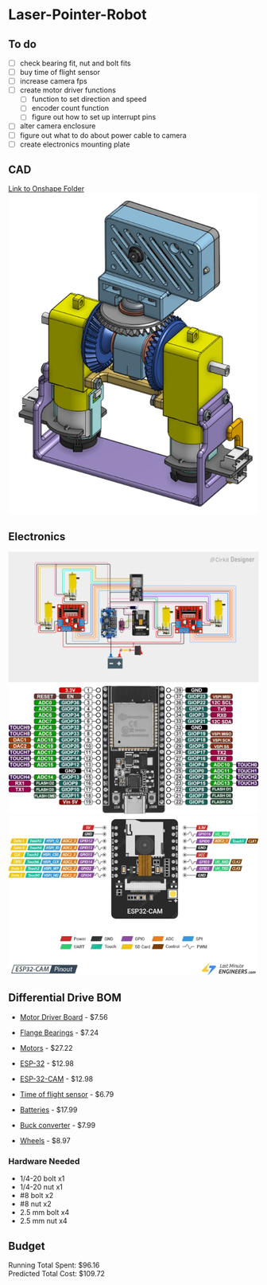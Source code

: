 # Laser-Pointer-Robot
## To do
- [ ] check bearing fit, nut and bolt fits
- [ ] buy time of flight sensor
- [ ] increase camera fps
- [ ] create motor driver functions
    - [ ] function to set direction and speed
    - [ ] encoder count function
    - [ ] figure out how to set up interrupt pins
- [ ] alter camera enclosure
- [ ] figure out what to do about power cable to camera
- [ ] create electronics mounting plate

## CAD
[Link to Onshape Folder](https://cad.onshape.com/documents?resourceType=folder&nodeId=37651e437204c166a238473c&column=modifiedAt&sortOrder=desc)  
![Differential Drive](images/cad.png)

## Electronics
![Circuit Diagram](images/circuit_image.png)
![ESP32 Pinout](images/esp32-wroom-32-pinout.jpg)
![ESP32 Cam Pinout](images/esp32-CAM-Pinout.webp)

## Differential Drive BOM
- [Motor Driver Board](https://www.amazon.com/dp/B0CR6BX5QL?ref=ppx_yo2ov_dt_b_fed_asin_title) - $7.56

- [Flange Bearings](https://www.amazon.com/uxcell-FR188-2RS-Flanged-Bearing-Bearings/dp/B0CH2KNZK3?crid=KAN1DN9HU66I&dib=eyJ2IjoiMSJ9.oatM0n0XHPjPX3KqxT_fdQ5LujwPzVgHt7Ss8elS6r4-rSImq-vl3jRYdJxpptBOu5J7J0ZE_oC_YXcsO-80yFbO-3r1y1JCTCfX2-hVOQO-YIiy5C8dMWfNQADPJLkLJb99OpXb49-wbTUREpSF6w2UT5m9EfOVPfnMoImSSDDyg36SzMb6oFj2NQqenC0OFL7XCxI16ifCNmfjiPoK1qNR-10bTL84wL1z8EHfWFQ.55QEYc-zzSvODLFBeKzaVGh80APjvewgnUyUXzsfM30&dib_tag=se&keywords=1%2F4%22+x+1%2F2%22+x+3%2F16+flange+bearing&qid=1751247610&sprefix=1%2F4+x+1%2F2+x+3%2F16+flange+bearin%2Caps%2C142&sr=8-6#averageCustomerReviewsAnchor) - $7.24

- [Motors](https://www.digikey.com/en/products/detail/dfrobot/FIT0450/7597205?gQT=1) - $27.22

- [ESP-32](https://www.amazon.com/ESP-WROOM-32-Development-Dual-Mode-Microcontroller-Compatible/dp/B0D53M13NS?pd_rd_w=9ZuXm&content-id=amzn1.sym.cd152278-debd-42b9-91b9-6f271389fda7&pf_rd_p=cd152278-debd-42b9-91b9-6f271389fda7&pf_rd_r=GRGSMHH0YJ5MWP9M59Q4&pd_rd_wg=0xmzY&pd_rd_r=e8ca0407-d647-4691-b62d-3561c9175cae&pd_rd_i=B0D53M13NS&th=1) - $12.98

- [ESP-32-CAM](https://www.amazon.com/Aideepen-ESP32-CAM-ESP32-CAM-MB-CH-340G-NodeMCU/dp/B0CMTVFCYD?pd_rd_w=n9FEv&content-id=amzn1.sym.cd152278-debd-42b9-91b9-6f271389fda7&pf_rd_p=cd152278-debd-42b9-91b9-6f271389fda7&pf_rd_r=1CBXD4K4JJS57ZXWZ5K8&pd_rd_wg=mnlfX&pd_rd_r=58660645-7fac-4404-86e3-537b3f61101a&pd_rd_i=B0CMTVFCYD&th=1) - $12.98

- [Time of flight sensor](https://www.amazon.com/HiLetgo-VL53L0X-Distance-Measurement-Breakout/dp/B071DW8M8V?crid=26CANEVB9M2UA&dib=eyJ2IjoiMSJ9.EN7iXRSOt_f7EU_xuqehb6bGzHOfTzMaPJZLolsOhSE1mQ7SS9bqAYjbA0PJpcsmP80iR0KADen_6NaBtSMJ--W1GTvLJbOrZBELzrftDIV63ihffeYLOXwC8dnW1_dR1K2eqSAKrX7_3Q-FljZ7tvfkonknpGddfxLWjb-13lMTlVoP4VCVRTWbFgqUBdo-EGVLOobiIhTrAhkTCI0A6JwPqq2g-bW3kMX9BaZ9W_D7qWGZqBYTmvkv06G4UyLZjyA2dd_LJfPDYsntWk268M6h0lVhWvANr_28ZW6Ul34.NRGbMzWDEqP0bryEXdxZshDlA5QsHoPb10iOyGyM5AI&dib_tag=se&keywords=vl53l0x+sensor&qid=1751313333&sprefix=VL53L0X%2Caps%2C128&sr=8-11#averageCustomerReviewsAnchor) - $6.79

- [Batteries](https://www.amazon.com/JUZUXI-Rechargeable-Connector-Compatible-Quadcopter/dp/B0DCNN87NZ?crid=1BLIO53WK82OU&dib=eyJ2IjoiMSJ9.eYr12WLi6bk1MDEIM3AtFBmA4_ydTCXN5-op04udKf8V_jwmVFkX7Leax4bhHvy7fUU-edodoNCyrhVLECv9ZsgA6KeyKkYW9-gjaiXN-sexFOk1i4SY5R8zCPX9x753QIy5imTUPNhW2hq11JZk2BT0fjssbw6YikIYeAZO0kXPw_ocMXOH6OGDUWnyU9f_n2tp52DK3mDwp6hbpSrKOlHepX8WV4RRCx3y41yXeApqW793r-t-kbYChWSWsEG7n4rWKo8F4K72BVoJdrMJQ8pHGJh0R9dhIex2UymxZ_Y.FK12zBUBF275pOnF70epmiTt_tySmUa4Y7pjw7Ngwk0&dib_tag=se&keywords=2s%2Blipo%2Bbattery%2Band%2Bcharger&qid=1751341234&sprefix=2s%2Blipo%2Bbattery%2Band%2Bcharger%2Caps%2C139&sr=8-17&th=1) - $17.99

- [Buck converter](https://www.amazon.com/Converter-Adjustable-Regulator-Voltmeter-Display%EF%BC%88Pack/dp/B0F1M2SR31?crid=1EOYSLZX2J4PY&dib=eyJ2IjoiMSJ9.WFmcMhr5wKG96ZSaMiTTM3Rk3hGcs4Yrw2gcYfWnbx0ZowT_5YmQO2gRxsGOGVqLCN2fWbkwPqU9Q1j7T_Jx0zWI86ihngTihciOiq0XkFQrBRyQ3ecXoOsMy6PZcK--ndXGiCltqv80zyV03yGiSdrgZxOZvxaoql6QG5GR8mNndIP6dBLmBB82gX0ir067DyO8iL7iOiXBMQC4DIZgjQpTBu5AH0KJUc03CnhvA4Gm48zMWavzZ6MHZnxkoBybULSZMuK4x41Z0M4-ZJP7NVP1lvyYOPYXN7FRYj0CPLI.U2brYK_R95NuAvd8chyqYuLHba5CnVMY267DfeE9Alk&dib_tag=se&keywords=LM2596%2Bbuck%2Bconverter&qid=1751341145&s=electronics&sprefix=lm2596%2Bbuck%2Bconverter%2Bdisplay%2Celectronics%2C252&sr=1-8&th=1) - $7.99

- [Wheels](https://www.amazon.com/ThtRht-Motor-Wheels-Replacement-Smart/dp/B0CG1C7T8J?crid=1PKGH2WU5PFUA&dib=eyJ2IjoiMSJ9.ZrpNmrbicccc2COTV1s2mA9WoJ1DIenbM3cm4ELldtSWugJtx9H5OBLGENUTYFFMlC6O_5zXXe2FUy_6uJbvNwwANohFr5KnYgBUasKJuyWke1iPjHwYBhp4D9SHaLfDCvMaxAzw4fmaTe25qvc9wsKNkHHxZ7vJF0MgBEM7Snz0cF1OrxPffPRl5qvE1C3tEDTP2uA-ZGugOelWcl4dtOlsKqq2tmqK2mJ9uY5iHyjwlzKurELygKR8unm249wl-p8-efPSrcLdckJR9MSe2Vt8C93WIufyJ52xjVt3sH0.LKpFzldROazfCKJeXrzehNdedx1sp1oJZGIjJE000lI&dib_tag=se&keywords=tt+motor+wheel&qid=1751340564&sprefix=tt+motor+wheel%2Caps%2C137&sr=8-1#averageCustomerReviewsAnchor) - $8.97

### Hardware Needed
- 1/4-20 bolt x1
- 1/4-20 nut x1
- #8 bolt x2
- #8 nut x2
- 2.5 mm bolt x4
- 2.5 mm nut x4

## Budget
Running Total Spent: $96.16  
Predicted Total Cost: $109.72
